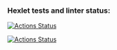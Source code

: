 ### Hexlet tests and linter status:
[![Actions Status](https://github.com/Fiklik/python-project-50/workflows/hexlet-check/badge.svg)](https://github.com/Fiklik/python-project-50/actions)

[![Actions Status](https://github.com/Fiklik/python-project-50/actions/workflows/gendiff.yml/badge.svg)](https://github.com/Fiklik/python-project-50/actions)
